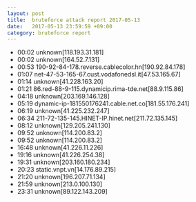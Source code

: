 ```yaml
---
layout: post
title:  bruteforce attack report 2017-05-13
date:   2017-05-13 23:59:59 +09:00
category: bruteforce report
---
```


* 00:02 unknown[118.193.31.181]
* 00:02 unknown[164.52.7.131]
* 00:53 190-92-84-178.reverse.cablecolor.hn[190.92.84.178]
* 01:07 net-47-53-165-67.cust.vodafonedsl.it[47.53.165.67]
* 01:14 unknown[41.228.163.20]
* 01:21 86.red-88-9-115.dynamicip.rima-tde.net[88.9.115.86]
* 04:18 unknown[203.169.146.128]
* 05:19 dynamic-ip-181550176241.cable.net.co[181.55.176.241]
* 06:19 unknown[41.225.232.247]
* 06:34 211-72-135-145.HINET-IP.hinet.net[211.72.135.145]
* 08:12 unknown[129.205.241.130]
* 09:52 unknown[114.200.83.2]
* 09:52 unknown[114.200.83.2]
* 16:48 unknown[41.226.11.226]
* 19:16 unknown[41.226.254.38]
* 19:31 unknown[203.160.180.234]
* 20:23 static.vnpt.vn[14.176.89.215]
* 21:20 unknown[196.207.71.134]
* 21:59 unknown[213.0.100.130]
* 23:31 unknown[89.122.143.209]
